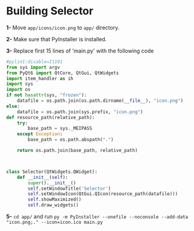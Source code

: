 # Building Selector

**1-** Move `app/icons/icon.png` to `app/` directory.


**2-** Make sure that PyInstaller is installed.


**3-** Replace first 15 lines of 'main.py' with the following code
```python
#pylint:disable=I1101
from sys import argv
from PyQt6 import QtCore, QtGui, QtWidgets
import item_handler as ih
import sys
import os
if not hasattr(sys, "frozen"):
    datafile = os.path.join(os.path.dirname(__file__), "icon.png")
else:
    datafile = os.path.join(sys.prefix, "icon.png")
def resource_path(relative_path):    
    try:       
        base_path = sys._MEIPASS
    except Exception:
        base_path = os.path.abspath(".")

    return os.path.join(base_path, relative_path)



class Selector(QtWidgets.QWidget):
    def __init__(self):
        super().__init__()
        self.setWindowTitle('Selector')
        self.setWindowIcon(QtGui.QIcon(resource_path(datafile)))
        self.showMaximized()
        self.draw_widgets()
```


**5-** `cd app/` and run `py -m PyInstaller --onefile --noconsole --add-data "icon.png;." --icon=icon.ico main.py`